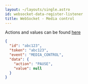 ```yaml
---
layout: ~/layouts/single.astro
id: websocket-data-register-listener
title: WebSocket - Media control
---
```


Actions and values can be found [here](https://github.com/timmo001/system-bridge-models/blob/master/systembridgemodels/media_control.py)

```json
{
  "id": "abc123",
  "token": "abc123",
  "event": "MEDIA_CONTROL",
  "data": {
    "action": "PAUSE",
    "value": null
  }
}
```
